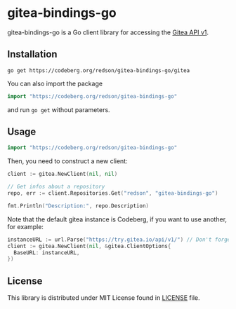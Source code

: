 # gitea-bindings-go
gitea-bindings-go is a Go client library for accessing the [Gitea API v1](https://try.gitea.io/api/swagger).

## Installation
```
go get https://codeberg.org/redson/gitea-bindings-go/gitea
```
You can also import the package
```go
import "https://codeberg.org/redson/gitea-bindings-go"
```
and run `go get` without parameters.

## Usage
```go
import "https://codeberg.org/redson/gitea-bindings-go"
```

Then, you need to construct a new client:
```go
client := gitea.NewClient(nil, nil)

// Get infos about a repository
repo, err := client.Repositories.Get("redson", "gitea-bindings-go")

fmt.Println("Description:", repo.Description)
```

Note that the default gitea instance is Codeberg, if you want to use another, for example:
```go
instanceURL := url.Parse("https://try.gitea.io/api/v1/") // Don't forget the final slash.
client := gitea.NewClient(nil, &gitea.ClientOptions{
  BaseURL: instanceURL,
})
```

## License
This library is distributed under MIT License found in [LICENSE](https://codeberg.org/redson/gitea-bindings-go/src/branch/main/LICENSE) file.